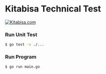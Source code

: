 # Kitabisa Technical Test

[![Kitabisa.com](https://kitabisa.com/static/images/logogram__ktbs_white.png)](https://kitabisa.com/)

### Run Unit Test
```sh
$ go test -v ./...
```

### Run Program
```sh
$ go run main.go
```